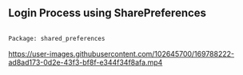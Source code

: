 ## **Login Process using SharePreferences**

```bash

Package: shared_preferences

```

https://user-images.githubusercontent.com/102645700/169788222-ad8ad173-0d2e-43f3-bf8f-e344f34f8afa.mp4


